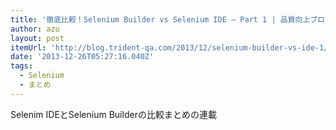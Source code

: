 ```yaml
---
title: '徹底比較！Selenium Builder vs Selenium IDE – Part 1 | 品質向上ブログ'
author: azu
layout: post
itemUrl: 'http://blog.trident-qa.com/2013/12/selenium-builder-vs-ide-1/'
date: '2013-12-26T05:27:16.040Z'
tags:
  - Selenium
  - まとめ
---
```

Selenim IDEとSelenium Builderの比較まとめの連載
